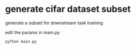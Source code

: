 # generate cifar dataset subset

generate a subset for downstream task training

edit the params in main.py

```angular2html
python main.py
```

